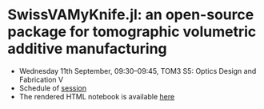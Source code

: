 # SwissVAMyKnife.jl: an open-source package for tomographic volumetric additive manufacturing 

* Wednesday 11th September, 09:30–09:45,  TOM3 S5: Optics Design and Fabrication V
* Schedule of [session](https://www.conftool.com/eosam2024/index.php?page=browseSessions&form_session=577#paperID139)
* The rendered HTML notebook is available [here](https://roflmaostc.github.io/Talk_EOSAM_Naples_2024_SwissVAMyKnife.jl/notebook.html) 

